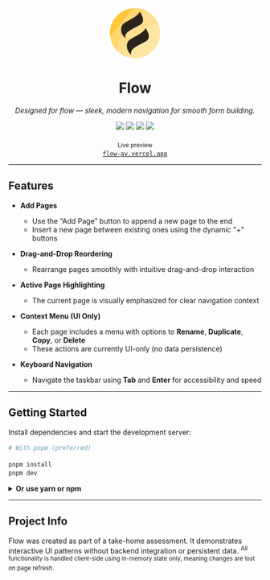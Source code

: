 <p align="center">
  <img src="public/flow.svg" width="100" alt="Flow logo" />
</p>

<h1 align="center">Flow</h1>
<p align="center"><em>Designed for flow — sleek, modern navigation for smooth form building.</em></p>

<p align="center">
  <img src="https://img.shields.io/badge/Next.js-000000?style=for-the-badge&logo=next.js&logoColor=white" />
  <img src="https://img.shields.io/badge/TypeScript-3178C6?style=for-the-badge&logo=typescript&logoColor=white" />
  <img src="https://img.shields.io/badge/Tailwind_CSS-38B2AC?style=for-the-badge&logo=tailwind-css&logoColor=white" />
  <img src="https://img.shields.io/badge/Deployed-Vercel-000?style=for-the-badge&logo=vercel&logoColor=white" />
</p>

<p align="center">
  <sub>Live preview</sub>
  <br />
  <a href="https://flow-av.vercel.app" target="_blank"><code>flow-av.vercel.app</code></a>
</p>

---

## Features

- **Add Pages**

    - Use the “Add Page” button to append a new page to the end
    - Insert a new page between existing ones using the dynamic "+" buttons

- **Drag-and-Drop Reordering**

    - Rearrange pages smoothly with intuitive drag-and-drop interaction

- **Active Page Highlighting**

    - The current page is visually emphasized for clear navigation context

- **Context Menu (UI Only)**

    - Each page includes a menu with options to **Rename**, **Duplicate**, **Copy**, or **Delete**
    - These actions are currently UI-only (no data persistence)

- **Keyboard Navigation**
    - Navigate the taskbar using **Tab** and **Enter** for accessibility and speed

---

## Getting Started

Install dependencies and start the development server:

```bash
# With pnpm (preferred)

pnpm install
pnpm dev
```

<details>
  <summary><strong>Or use yarn or npm</strong></summary>

  <br>

  <pre>
  <code>
  # With yarn
  yarn install
  yarn dev

  # With npm
  npm install
  npm run dev
  </code>
  </pre>

</details>

---

## Project Info

Flow was created as part of a take-home assessment.
It demonstrates interactive UI patterns without backend integration or persistent data.
<sup>All functionality is handled client-side using in-memory state only, meaning changes are lost on page refresh.</sup>

